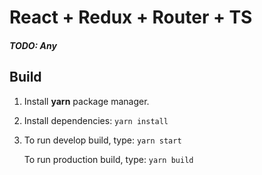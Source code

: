 # React + Redux + Router + TS 

##### TODO: Any

## Build

1. Install **yarn** package manager.
2. Install dependencies:
   `yarn install`
3. To run develop build, type:
   `yarn start`

   To run production build, type:
   `yarn build`
